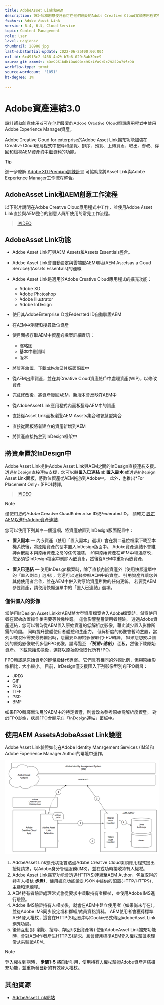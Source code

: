```yaml
---
title: AdobeAsset Link和AEM
description: 設計師和創意使用者可在他們最愛的Adobe Creative Cloud案頭應用程式中使用Adobe Experience Manager資產。 適用於Adobe Creative Cloud for enterprise的AdobeAsset Link擴充功能加強在Adobe XD、Photoshop、InDesign和Illustrator等Creative Cloud工具中搜尋和瀏覽、排序、預覽、上傳資產、取出、修改、存回和檢視AEM資產的中繼資料的功能。
feature: Adobe Asset Link
version: 6.4, 6.5, Cloud Service
topic: Content Management
role: User
level: Beginner
thumbnail: 28988.jpg
last-substantial-update: 2022-06-25T00:00:00Z
exl-id: 6c49f8c2-f468-4b29-b7b6-029c8ab39ce9
source-git-commit: b3e9251bdb18a008be95c1fa9e5c79252a74fc98
workflow-type: tm+mt
source-wordcount: '1051'
ht-degree: 1%

---
```


# Adobe資產連結3.0

設計師和創意使用者可在他們最愛的Adobe Creative Cloud案頭應用程式中使用Adobe Experience Manager資產。

Adobe Creative Cloud for enterprise的Adobe Asset Link擴充功能加強在Creative Cloud應用程式中搜尋和瀏覽、排序、預覽、上傳資產、取出、修改、存回和檢視AEM資產的中繼資料的功能。

>[!TIP]
>
> 進一步瞭解 [Adobe XD Premium訓練計畫](https://spark.adobe.com/page/wU7OXv8qKGugO/) 可協助您將Asset Link與Adobe Experience Manager工作流程整合。

## AdobeAsset Link和AEM創意工作流程

以下影片說明在Adobe Creative Cloud應用程式中工作，並使用Adobe Asset Link直接與AEM整合的創意人員所使用的常見工作流程。

>[!VIDEO](https://video.tv.adobe.com/v/335927?quality=12&learn=on)

## AdobeAsset Link功能

+ Adobe Asset Link可與AEM Assets和Assets Essentials整合。
+ Adobe Asset Link會自動設定與雲端型AEM環境(AEM Assetsas a Cloud Service和Assets Essentials)的連線
+ Adobe Asset Link是適用於Adobe Creative Cloud應用程式的擴充功能：

   + Adobe XD
   + Adobe Photoshop
   + Adobe Illustrator
   + Adobe InDesign

+ 使用其AdobeEnterprise ID或Federated ID自動驗證AEM
+ 在AEM中瀏覽和搜尋數位資產
+ 使用面板存取AEM中資產的檔案詳細資訊：
   + 缩略图
   + 基本中繼資料
   + 版本
+ 將資產放置、下載或拖放至其版面配置中
+ 從AEM出庫資產，並在其Creative Cloud資產帳戶中處理資產(WIP)，以修改資產
+ 完成修改後，將資產簽回AEM，新版本會反映在AEM中
+ 從AdobeAsset Link應用程式內面板搜尋AEM中的資產
+ 直接從Asset Link面板瀏覽AEM Assets集合和智慧型集合
+ 直接從面板將新建立的資產新增到AEM
+ 將資產直接拖放到InDesign框架中

## 將資產置於InDesign中

Adobe Asset Link提供Adobe Asset Link與AEM之間的InDesign直接連結支援。 透過InDesign直接連結支援，您可以將&#x200B;__置入已連結__ 或 __置入副本__)或透過InDesign Asset Link面板，將數位資產從AEM拖放到Adobe中。 此外，也推出*For Placement Only+ (FPO)轉譯。

>[!VIDEO](https://video.tv.adobe.com/v/28988?quality=12&learn=on)

>[!NOTE]
>
>僅使用您的Adobe Creative CloudEnterprise ID或Federated ID。 請確定 [設定AEM以進行Adobe資產連結](https://helpx.adobe.com/enterprise/admin-guide.html/enterprise/using/adobe-asset-link.ug.html).

您可以使用下列其中一個選項，將資產放置到InDesign版面配置中：

+ **置入副本**  — 內嵌資產（使用「置入副本」選項）會在將二進位檔案下載至本機系統後，將原始資產的副本置入InDesign版面中。 Adobe資產連結不會維持內嵌副本與原始資產之間的任何連結。 如果原始資產在AEM中經過修改，您必須從InDesign檔案中刪除內嵌資產，然後從AEM中重新內嵌資產。

+ **置入已連結**  — 使用InDesign檔案時，除了直接內嵌資產外（使用快顯選單中的「置入副本」選項），您還可以選擇參照AEM中的資產。 引用資產可讓您與其他使用者合作，並在AEM中併入對原始資產所做的任何更新。 若要從AEM參照資產，請使用快顯選單中的「置入已連結」選項。

### 僅供置入的影像

當使用InDesign Asset Link從AEM將大型資產檔案放入Adobe檔案時，創意使用者在起始放置操作後需要等候幾秒鐘。 這會影響整體使用者體驗。 透過Adobe資產連結，您可以暫時從AEM置入原始資產的低解析度影像，藉此減少置入影像所需的時間。 同時提升整體使用者體驗和生產力。 低解析度的影像會暫時放置，當列印或發佈需要最終輸出時，您需要以原始影像取代FPO轉譯。 如果您想要以個別的原始影像取代多個FPO影像，請導覽至 **_「視窗>連結」_** 面板，然後下載原始資產。 下載原始影像後，選擇以原始影像取代所有FPO。

FPO轉譯是原始資產的輕量級替代專案。 它們具有相同的外觀比例，但與原始影像相比，大小較小。 目前，InDesign僅支援匯入下列影像型別的FPO轉譯：

+ JPEG
+ GIF
+ PNG
+ TIFF
+ PSD
+ BMP

如果FPO轉譯無法用於AEM中的特定資產，則會改為參考原始高解析度資產。 對於FPO影像，狀態FPO會顯示在「InDesign連結」面板中。

## 使用AEM AssetsAdobeAsset Link驗證

Adobe Asset Link驗證如何在Adobe Identity Management Services (IMS)和Adobe Experience Manager Author的環境中運作。

![AdobeAsset Link架構](assets/adobe-asset-link-article-understand.png)

1. AdobeAsset Link擴充功能會透過Adobe Creative Cloud案頭應用程式提出授權請求，以Adobe身分管理服務(IMS)，並在成功時接收持有人權杖。
1. Adobe Asset Link擴充功能會透過HTTP(S)連線至AEM Author，包括取得的持有人權杖 **步驟1**，使用擴充功能設定JSON中提供的配置(HTTP/HTTPS)、主機和連線埠。
1. AEM持有者驗證處理常式會從要求中擷取持有者權杖，並使用Adobe IMS進行驗證。
1. Adobe IMS驗證持有人權杖後，就會在AEM中建立使用者（如果尚未存在），並從Adobe IMS同步設定檔和群組/成員資格資料。 AEM使用者會獲得標準AEM登入權杖，這會在HTTP(S)回應中以Cookie形式傳回AdobeAsset Link擴充功能。
1. 後續互動(即 瀏覽、搜尋、存回/取出資產等) 使用AdobeAsset Link擴充功能時，會對AEM作者產生HTTP(S)請求，且會使用標準AEM登入權杖驗證處理常式來驗證AEM。

>[!NOTE]
>
>登入權杖到期時， **步驟1-5** 將自動叫用，使用持有人權杖驗證Adobe資產連結擴充功能，並重新發出新的有效登入權杖。

## 其他資源

+ [AdobeAsset Link網站](https://www.adobe.com/cn/creativecloud/business/enterprise/adobe-asset-link.html)
